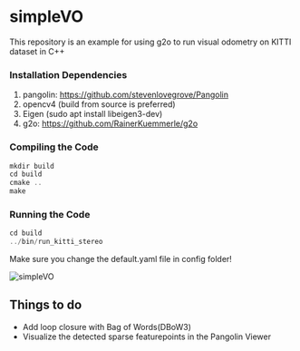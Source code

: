 # simpleVO 
This repository is an example for using g2o to run visual odometry on KITTI dataset in C++

### Installation Dependencies
1. pangolin: <https://github.com/stevenlovegrove/Pangolin>
2. opencv4 (build from source is preferred)
3. Eigen (sudo apt install libeigen3-dev)
4. g2o: <https://github.com/RainerKuemmerle/g2o>

### Compiling the Code

```c++
mkdir build 
cd build
cmake ..
make
```

### Running the Code
```c++
cd build
../bin/run_kitti_stereo
```
Make sure you change the default.yaml file in config folder!

![simpleVO](doc/simpleVO.gif)

## Things to do
- Add loop closure with Bag of Words(DBoW3)
- Visualize the detected sparse featurepoints in the Pangolin Viewer 
